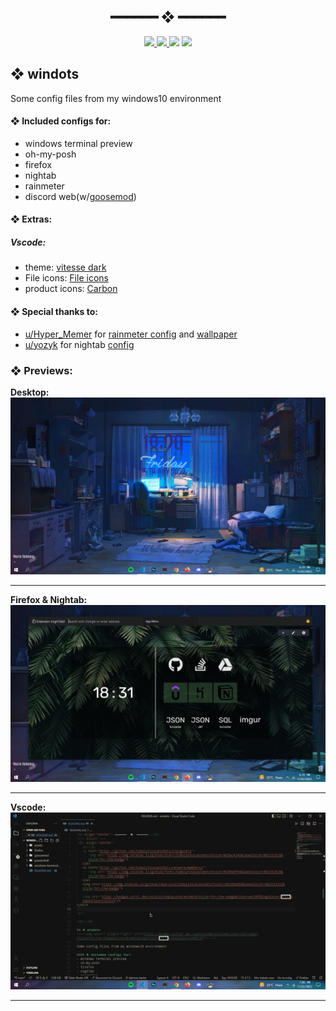 <h2 align="center"> ━━━━━━  ❖  ━━━━━━ </h2>
<!-- BADGES -->
<div align="center">
   <p></p>
   <a href="https://github.com/SimplyVoid/windots/stargazers">
      <img src="https://img.shields.io/github/stars/SimplyVoid/windots?color=%23ac4142&labelColor=%23151515&style=for-the-badge">
   </a>
   <a href="https://github.com/SimplyVoid/windots/network/members/">
      <img src="https://img.shields.io/github/forks/SimplyVoid/windots?color=%236a9fb5&labelColor=%23151515&style=for-the-badge">
   </a>
   <img src="https://img.shields.io/github/repo-size/SimplyVoid/windots?color=%2390a959&labelColor=%23151515&style=for-the-badge">
   
   <img src="https://badges.strrl.dev/visits/simplyvoid/windots?style=for-the-badge&color=aa759f&logoColor=white&labelColor=151515"/>
</div>

<p/>

<h2></h2>

## ❖ windots 
<!--<img alt="" align="right" src="https://badges.pufler.dev/updated/WahidIslamLinad/startpage?style=for-the-badge&color=91e6b1&logoColor=white&labelColor=0B0F10"/> -->

Some config files from my windows10 environment

#### ❖ Included configs for:
- windows terminal preview
- oh-my-posh
- firefox 
- nightab
- rainmeter
- discord web(w/[goosemod](https://goosemod.com/))

#### ❖ Extras:
 ##### Vscode:
 - theme: [vitesse dark](https://marketplace.visualstudio.com/items?itemName=antfu.theme-vitesse)
- File icons: [File icons](https://marketplace.visualstudio.com/items?itemName=file-icons.file-icons)
- product icons: [Carbon](https://marketplace.visualstudio.com/items?itemName=antfu.icons-carbon)

#### ❖ Special thanks to:
- [u/Hyper_Memer](https://www.reddit.com/user/Hyper_Memer/) for [rainmeter config](https://www.reddit.com/r/Rainmeter/comments/vynl2a/comfort_of_the_night/) and [wallpaper](https://i.pinimg.com/originals/f5/04/a9/f504a9e5f31fbc006b4aa217c688512e.jpg)
- [u/yozyk](https://www.reddit.com/user/yozyk/) for nightab [config](https://www.reddit.com/r/nighttab/comments/sjrl8f/here_we_go_again/)

### ❖ Previews:
**Desktop:**
![img](assets/desktop.png)

---
**Firefox & Nightab:**
![img](assets/firefox.png)

---
**Vscode:**
![img](assets/vscode.png)

---
